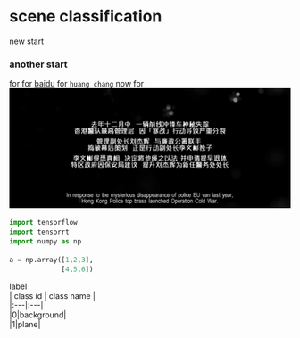# scene classification
new start 
### another start 
for
for 
[baidu](https://www.baidu.com)
for `huang chang` now
for ![](https://github.com/huang-chang/Scene-classification/blob/master/image/470.jpg)
```python
import tensorflow
import tensorrt
import numpy as np

a = np.array([1,2,3],
             [4,5,6])
```
label  
| class id | class name |  
|:---|:---|  
|0|background|  
|1|plane|  

